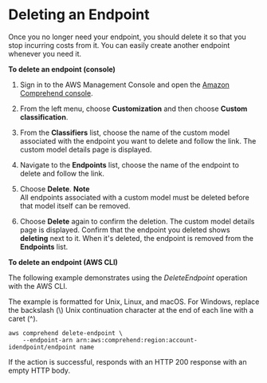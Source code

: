 # Deleting an Endpoint<a name="deleting-endpoint"></a>

Once you no longer need your endpoint, you should delete it so that you stop incurring costs from it\. You can easily create another endpoint whenever you need it\.

**To delete an endpoint \(console\)**

1. Sign in to the AWS Management Console and open the [Amazon Comprehend console](https://console.aws.amazon.com/comprehend/)\.

1. From the left menu, choose **Customization** and then choose **Custom classification**\.

1. From the **Classifiers** list, choose the name of the custom model associated with the endpoint you want to delete and follow the link\. The custom model details page is displayed\.

1. Navigate to the **Endpoints** list, choose the name of the endpoint to delete and follow the link\. 

1. Choose **Delete**\.
**Note**  
All endpoints associated with a custom model must be deleted before that model itself can be removed\.

1. Choose **Delete** again to confirm the deletion\. The custom model details page is displayed\. Confirm that the endpoint you deleted shows **deleting** next to it\. When it's deleted, the endpoint is removed from the **Endpoints** list\.

**To delete an endpoint \(AWS CLI\)**

The following example demonstrates using the *DeleteEndpoint* operation with the AWS CLI\. 

The example is formatted for Unix, Linux, and macOS\. For Windows, replace the backslash \(\\\) Unix continuation character at the end of each line with a caret \(^\)\.

```
aws comprehend delete-endpoint \
    --endpoint-arn arn:aws:comprehend:region:account-idendpoint/endpoint name
```

If the action is successful, responds with an HTTP 200 response with an empty HTTP body\.